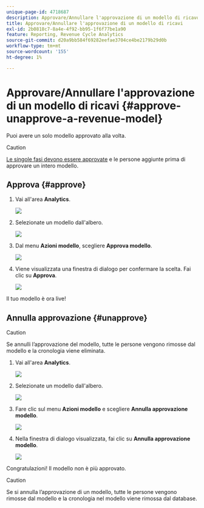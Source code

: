 ```yaml
---
unique-page-id: 4718687
description: Approvare/Annullare l'approvazione di un modello di ricavo - Documenti Marketo - Documentazione del prodotto
title: Approvare/Annullare l'approvazione di un modello di ricavi
exl-id: 2b0818c7-8a4e-4f92-bb95-1f6f77be1a90
feature: Reporting, Revenue Cycle Analytics
source-git-commit: d20a9bb584f69282eefae3704ce4be2179b29d0b
workflow-type: tm+mt
source-wordcount: '155'
ht-degree: 1%

---
```


# Approvare/Annullare l&#39;approvazione di un modello di ricavi {#approve-unapprove-a-revenue-model}

Puoi avere un solo modello approvato alla volta.

>[!CAUTION]
>
>[Le singole fasi devono essere approvate](/help/marketo/product-docs/reporting/revenue-cycle-analytics/revenue-cycle-models/approving-stages-and-assigning-leads-to-a-revenue-model.md) e le persone aggiunte prima di approvare un intero modello.

## Approva {#approve}

1. Vai all&#39;area **Analytics**.

   ![](assets/image2017-3-28-8-3a9-3a16.png)

1. Selezionate un modello dall&#39;albero.

   ![](assets/image2015-4-28-13-3a25-3a17.png)

1. Dal menu **Azioni modello**, scegliere **Approva modello**.

   ![](assets/image2015-4-28-14-3a6-3a3.png)

1. Viene visualizzata una finestra di dialogo per confermare la scelta. Fai clic su **Approva**.

   ![](assets/image2015-4-28-14-3a6-3a49.png)

Il tuo modello è ora live!

## Annulla approvazione {#unapprove}

>[!CAUTION]
>
>Se annulli l’approvazione del modello, tutte le persone vengono rimosse dal modello e la cronologia viene eliminata.

1. Vai all&#39;area **Analytics**.

   ![](assets/image2017-3-28-8-3a9-3a30.png)

1. Selezionate un modello dall&#39;albero.

   ![](assets/image2015-4-28-13-3a25-3a17.png)

1. Fare clic sul menu **Azioni modello** e scegliere **Annulla approvazione modello**.

   ![](assets/image2015-4-28-13-3a28-3a0.png)

1. Nella finestra di dialogo visualizzata, fai clic su **Annulla approvazione modello**.

   ![](assets/image2017-3-28-8-3a21-3a9.png)

Congratulazioni! Il modello non è più approvato.

>[!CAUTION]
>
>Se si annulla l’approvazione di un modello, tutte le persone vengono rimosse dal modello e la cronologia nel modello viene rimossa dal database.
